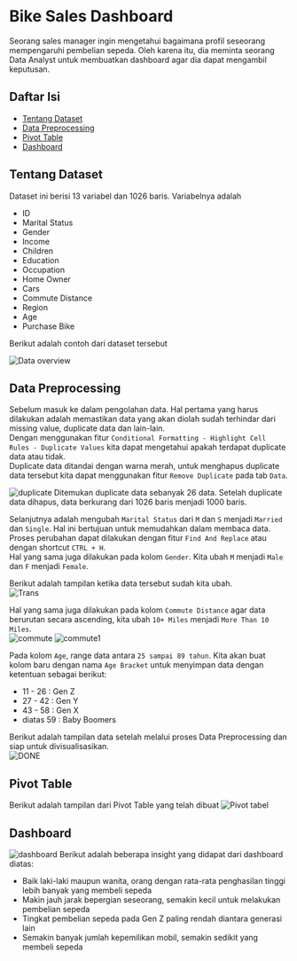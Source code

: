 # Bike Sales Dashboard
Seorang sales manager ingin mengetahui bagaimana profil seseorang mempengaruhi pembelian sepeda. Oleh karena itu, dia meminta seorang Data Analyst untuk membuatkan dashboard agar dia dapat mengambil keputusan.

## Daftar Isi
- [Tentang Dataset](https://github.com/dikfaj/Microsoft-Excel/tree/main/Bike%20Sales%20Dashboard#tentang-dataset)
- [Data Preprocessing]()
- [Pivot Table](#pivot-table)
- [Dashboard]()


## Tentang Dataset
Dataset ini berisi 13 variabel dan 1026 baris.
Variabelnya adalah
- ID
- Marital Status
- Gender
- Income
- Children
- Education
- Occupation
- Home Owner
- Cars
- Commute Distance
- Region
- Age
- Purchase Bike

Berikut adalah contoh dari dataset tersebut <br/>

![Data overview](https://github.com/dikfaj/Microsoft-Excel/assets/39393133/dd8281bf-4da9-417f-af94-143f495b5cc4)


## Data Preprocessing
Sebelum masuk ke dalam pengolahan data. Hal pertama yang harus dilakukan adalah memastikan data yang akan diolah sudah terhindar dari missing value, duplicate data dan lain-lain. <br/>
Dengan menggunakan fitur `Conditional Formatting - Highlight Cell Rules - Duplicate Values` kita dapat mengetahui apakah terdapat duplicate data atau tidak. <br/>
Duplicate data ditandai dengan warna merah, untuk menghapus duplicate data tersebut kita dapat menggunakan fitur `Remove Duplicate` pada tab `Data`.

![duplicate](https://github.com/dikfaj/Microsoft-Excel/assets/39393133/700bd3c9-d13b-4d19-be42-fb7fe39d1d54)
Ditemukan duplicate data sebanyak 26 data. Setelah duplicate data dihapus, data berkurang dari 1026 baris menjadi 1000 baris. <br/>

Selanjutnya adalah mengubah `Marital Status` dari `M` dan `S` menjadi `Married` dan `Single`. Hal ini bertujuan untuk memudahkan dalam membaca data. Proses perubahan dapat dilakukan dengan fitur  `Find And Replace` atau dengan shortcut `CTRL + H`. <br/>
Hal yang sama juga dilakukan pada kolom `Gender`. Kita ubah `M` menjadi `Male` dan `F` menjadi `Female`. <br/>

Berikut adalah tampilan ketika data tersebut sudah kita ubah.<br/>
![Trans](https://github.com/dikfaj/Microsoft-Excel/assets/39393133/a7434314-971f-44e3-b18a-e21ffeb8ffb4)

Hal yang sama juga dilakukan pada kolom `Commute Distance` agar data berurutan secara ascending, kita ubah `10+ Miles` menjadi `More Than 10 Miles`. <br/>
![commute](https://github.com/dikfaj/Microsoft-Excel/assets/39393133/0d5b7ca0-7164-4460-8d6e-ba0a74d6fb0d)
![commute1](https://github.com/dikfaj/Microsoft-Excel/assets/39393133/a2f0e7db-ed24-47e5-92f7-e65c472b3058)

Pada kolom `Age`, range data antara `25 sampai 89 tahun`. Kita akan buat kolom baru dengan nama `Age Bracket` untuk menyimpan data dengan ketentuan sebagai berikut:
- 11 - 26 : Gen Z
- 27 - 42 : Gen Y
- 43 - 58 : Gen X
- diatas 59 : Baby Boomers

Berikut adalah tampilan data setelah melalui proses Data Preprocessing dan siap untuk divisualisasikan.<br/>
![DONE](https://github.com/dikfaj/Microsoft-Excel/assets/39393133/3898d085-a3f0-4117-8459-2e013c66bb4d)
## Pivot Table
Berikut adalah tampilan dari Pivot Table yang telah dibuat
![Pivot tabel](https://github.com/dikfaj/Microsoft-Excel/assets/39393133/6a6b76ca-dcbe-487b-86cc-d64743e51a97)
## Dashboard
![dashboard](https://github.com/dikfaj/Microsoft-Excel/assets/39393133/5d17694e-6800-4c23-a258-a858711f7ff5)
Berikut adalah beberapa insight yang didapat dari dashboard diatas:
- Baik laki-laki maupun wanita, orang dengan rata-rata penghasilan tinggi lebih banyak yang membeli sepeda
- Makin jauh jarak bepergian seseorang, semakin kecil untuk melakukan pembelian sepeda
- Tingkat pembelian sepeda pada Gen Z paling rendah diantara generasi lain
- Semakin banyak jumlah kepemilikan mobil, semakin sedikit yang membeli sepeda
